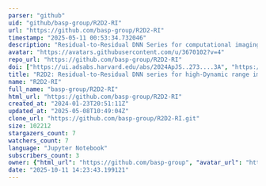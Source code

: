 ```yaml
---
parser: "github"
uid: "github/basp-group/R2D2-RI"
url: "https://github.com/basp-group/R2D2-RI"
timestamp: "2025-05-11 00:53:34.732046"
description: "Residual-to-Residual DNN Series for computational imaging with application to RI in astronomy"
avatar: "https://avatars.githubusercontent.com/u/3670102?v=4"
repo_url: "https://github.com/basp-group/R2D2-RI"
doi: ["https://ui.adsabs.harvard.edu/abs/2024ApJS..273....3A", "https://ui.adsabs.harvard.edu/abs/2025ascl.soft03039A/abstract"]
title: "R2D2: Residual-to-Residual DNN series for high-Dynamic range imaging"
name: "R2D2-RI"
full_name: "basp-group/R2D2-RI"
html_url: "https://github.com/basp-group/R2D2-RI"
created_at: "2024-01-23T20:51:11Z"
updated_at: "2025-05-08T10:49:04Z"
clone_url: "https://github.com/basp-group/R2D2-RI.git"
size: 102212
stargazers_count: 7
watchers_count: 7
language: "Jupyter Notebook"
subscribers_count: 3
owner: {"html_url": "https://github.com/basp-group", "avatar_url": "https://avatars.githubusercontent.com/u/3670102?v=4", "login": "basp-group", "type": "User"}
date: "2025-10-11 14:23:43.199121"
---
```

